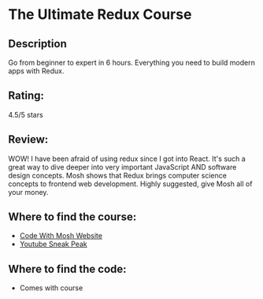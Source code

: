 # The Ultimate Redux Course
## Description
Go from beginner to expert in 6 hours. Everything you need to build modern apps with Redux.

## Rating:
4.5/5 stars

## Review:
WOW! I have been afraid of using redux since I got into React. It's such a great way to dive deeper into very important JavaScript AND software design concepts. Mosh shows that Redux brings computer science concepts to frontend web development. Highly suggested, give Mosh all of your money. 

## Where to find the course:
  - [Code With Mosh Website](https://codewithmosh.com/p/ultimate-redux)
  - [Youtube Sneak Peak](https://www.youtube.com/watch?v=poQXNp9ItL4)

## Where to find the code:
  - Comes with course
